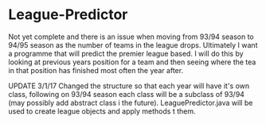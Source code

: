# League-Predictor
Not yet complete and there is an issue when moving from 93/94 season to 94/95 season as the number of teams in the league drops.
Ultimately I want a programme that will predict the premier league based. I will do this by looking at previous years position for
a team and then seeing where the tea in that position has finished most often the year after.

UPDATE 3/1/17
Changed the structure so that each year will have it's own class, following on 93/94 season each class will be a subclass of 93/94 (may possibly add abstract class i the future). LeaguePredictor.java will be used to create league objects and apply methods t them.
